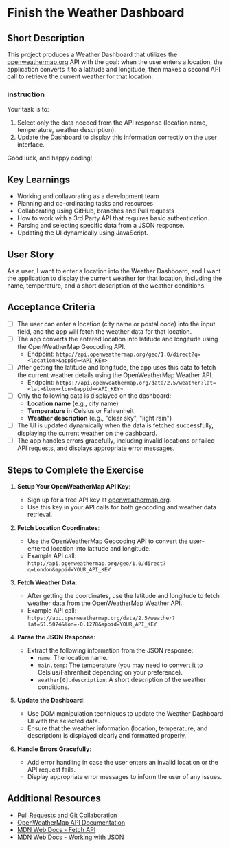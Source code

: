 # Finish the Weather Dashboard

## Short Description

This project produces a Weather Dashboard that utilizes the [openweathermap.org](https://openweathermap.org/) API with the goal: when the user enters a location, the application converts it to a latitude and longitude, then makes a second API call to retrieve the current weather for that location.



### instruction
Your task is to:

1. Select only the data needed from the API response (location name, temperature, weather description).
2. Update the Dashboard to display this information correctly on the user interface.

Good luck, and happy coding!

## Key Learnings

- Working and collavorating as a development team
- Planning and co-ordinating tasks and resources
- Collaborating using GitHub, branches and Pull requests
- How to work with a 3rd Party API that requires basic authentication.
- Parsing and selecting specific data from a JSON response.
- Updating the UI dynamically using JavaScript.

## User Story

As a user, I want to enter a location into the Weather Dashboard, and I want the application to display the current weather for that location, including the name, temperature, and a short description of the weather conditions.

## Acceptance Criteria

- [ ] The user can enter a location (city name or postal code) into the input field, and the app will fetch the weather data for that location.
- [ ] The app converts the entered location into latitude and longitude using the OpenWeatherMap Geocoding API.
  - Endpoint: `http://api.openweathermap.org/geo/1.0/direct?q=<location>&appid=<API_KEY>`
- [ ] After getting the latitude and longitude, the app uses this data to fetch the current weather details using the OpenWeatherMap Weather API.
  - Endpoint: `https://api.openweathermap.org/data/2.5/weather?lat=<lat>&lon=<lon>&appid=<API_KEY>`
- [ ] Only the following data is displayed on the dashboard:
  - **Location name** (e.g., city name)
  - **Temperature** in Celsius or Fahrenheit
  - **Weather description** (e.g., "clear sky", "light rain")
- [ ] The UI is updated dynamically when the data is fetched successfully, displaying the current weather on the dashboard.
- [ ] The app handles errors gracefully, including invalid locations or failed API requests, and displays appropriate error messages.

## Steps to Complete the Exercise

1. **Setup Your OpenWeatherMap API Key**:

   - Sign up for a free API key at [openweathermap.org](https://openweathermap.org/).
   - Use this key in your API calls for both geocoding and weather data retrieval.

2. **Fetch Location Coordinates**:

   - Use the OpenWeatherMap Geocoding API to convert the user-entered location into latitude and longitude.
   - Example API call:  
     `http://api.openweathermap.org/geo/1.0/direct?q=London&appid=YOUR_API_KEY`

3. **Fetch Weather Data**:

   - After getting the coordinates, use the latitude and longitude to fetch weather data from the OpenWeatherMap Weather API.
   - Example API call:  
     `https://api.openweathermap.org/data/2.5/weather?lat=51.5074&lon=-0.1278&appid=YOUR_API_KEY`

4. **Parse the JSON Response**:

   - Extract the following information from the JSON response:
     - `name`: The location name.
     - `main.temp`: The temperature (you may need to convert it to Celsius/Fahrenheit depending on your preference).
     - `weather[0].description`: A short description of the weather conditions.

5. **Update the Dashboard**:

   - Use DOM manipulation techniques to update the Weather Dashboard UI with the selected data.
   - Ensure that the weather information (location, temperature, and description) is displayed clearly and formatted properly.

6. **Handle Errors Gracefully**:
   - Add error handling in case the user enters an invalid location or the API request fails.
   - Display appropriate error messages to inform the user of any issues.

## Additional Resources

- [Pull Requests and Git Collaboration](https://github.com/Step8Up-SBC/Jan-25/tree/main/week-2/W2-S3-FlexBox/10_Git-Collaboration)
- [OpenWeatherMap API Documentation](https://openweathermap.org/api)
- [MDN Web Docs - Fetch API](https://developer.mozilla.org/en-US/docs/Web/API/Fetch_API)
- [MDN Web Docs - Working with JSON](https://developer.mozilla.org/en-US/docs/Learn/JavaScript/Objects/JSON)
